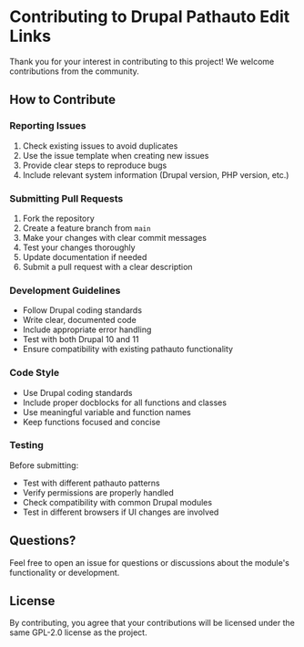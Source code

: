 # Contributing to Drupal Pathauto Edit Links

Thank you for your interest in contributing to this project! We welcome contributions from the community.

## How to Contribute

### Reporting Issues

1. Check existing issues to avoid duplicates
2. Use the issue template when creating new issues
3. Provide clear steps to reproduce bugs
4. Include relevant system information (Drupal version, PHP version, etc.)

### Submitting Pull Requests

1. Fork the repository
2. Create a feature branch from `main`
3. Make your changes with clear commit messages
4. Test your changes thoroughly
5. Update documentation if needed
6. Submit a pull request with a clear description

### Development Guidelines

- Follow Drupal coding standards
- Write clear, documented code
- Include appropriate error handling
- Test with both Drupal 10 and 11
- Ensure compatibility with existing pathauto functionality

### Code Style

- Use Drupal coding standards
- Include proper docblocks for all functions and classes
- Use meaningful variable and function names
- Keep functions focused and concise

### Testing

Before submitting:
- Test with different pathauto patterns
- Verify permissions are properly handled
- Check compatibility with common Drupal modules
- Test in different browsers if UI changes are involved

## Questions?

Feel free to open an issue for questions or discussions about the module's functionality or development.

## License

By contributing, you agree that your contributions will be licensed under the same GPL-2.0 license as the project.
